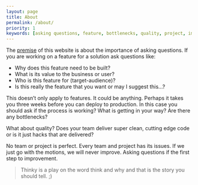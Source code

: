 ```yaml
---
layout: page
title: About
permalink: /about/
priority: 1
keywords: [asking questions, feature, bottlenecks, quality, project, improve]
---
```


The [premise](/blog/2015/06/14/what-is-all-this-thinky-business/) of this website is about the importance of asking questions. If you are working on a feature for a solution ask questions like:

- Why does this feature need to be built?
- What is its value to the business or user?
- Who is this feature for (target-audience)?
- Is this really the feature that you want or may I suggest this…?

This doesn’t only apply to features. It could be anything. Perhaps it takes you three weeks before you can deploy to production. In this case you should ask if the process is working? What is getting in your way? Are there any bottlenecks?

What about quality? Does your team deliver super clean, cutting edge code or is it just hacks that are delivered?

No team or project is perfect. Every team and project has its issues. If we just go with the motions, we will never improve. Asking questions if the first step to improvement.

> Thinky is a play on the word think and why and that is the story you should tell. ;)
